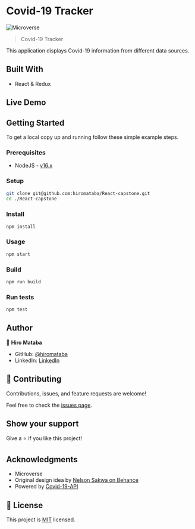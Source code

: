 # Covid-19 Tracker

![Microverse](https://img.shields.io/badge/Microverse-blueviolet)

> Covid-19 Tracker


This application displays Covid-19 information from different data sources.

## Built With

- React & Redux

## Live Demo


## Getting Started

To get a local copy up and running follow these simple example steps.

### Prerequisites

- NodeJS - [v16.x](https://nodejs.org/en/)

### Setup

```bash
git clone git@github.com:hiromataba/React-capstone.git
cd ./React-capstone
```

### Install

```bash
npm install
```

### Usage

```bash
npm start
```

### Build

```bash
npm run build
```

### Run tests

```bash
npm test
```

## Author

👤 **Hiro Mataba**

- GitHub: [@hiromataba](https://github.com/hiromataba)
- LinkedIn: [LinkedIn](https://www.linkedin.com/in/aganzemataba)

## 🤝 Contributing

Contributions, issues, and feature requests are welcome!

Feel free to check the [issues page](../../issues/).

## Show your support

Give a ⭐️ if you like this project!

## Acknowledgments

- Microverse
- Original design idea by [Nelson Sakwa on Behance](https://www.behance.net/gallery/31579789/Ballhead-App-(Free-PSDs))
- Powered by [Covid-19-API](https://github.com/M-Media-Group/Covid-19-API)

## 📝 License

This project is [MIT](./MIT.md) licensed.
